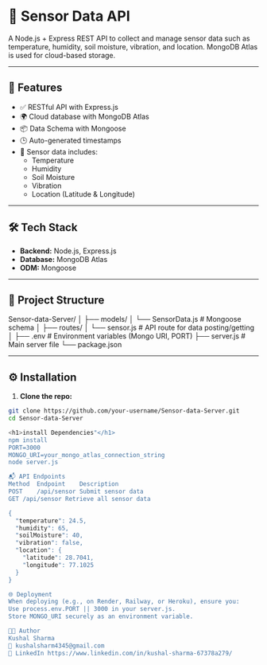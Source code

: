 # 🌱 Sensor Data API

A Node.js + Express REST API to collect and manage sensor data such as temperature, humidity, soil moisture, vibration, and location. MongoDB Atlas is used for cloud-based storage.

---

## 🚀 Features

- ✅ RESTful API with Express.js
- 🌍 Cloud database with MongoDB Atlas
- 📦 Data Schema with Mongoose
- 🕒 Auto-generated timestamps
- 📡 Sensor data includes:
  - Temperature
  - Humidity
  - Soil Moisture
  - Vibration
  - Location (Latitude & Longitude)

---

## 🛠️ Tech Stack

- **Backend:** Node.js, Express.js
- **Database:** MongoDB Atlas
- **ODM:** Mongoose

---

## 📁 Project Structure

Sensor-data-Server/
│
├── models/
│ └── SensorData.js # Mongoose schema
│
├── routes/
│ └── sensor.js # API route for data posting/getting
│
├── .env # Environment variables (Mongo URI, PORT)
├── server.js # Main server file
└── package.json

---

## ⚙️ Installation

1. **Clone the repo:**

```bash
git clone https://github.com/your-username/Sensor-data-Server.git
cd Sensor-data-Server

<h1>install Dependencies"</h1>
npm install
PORT=3000
MONGO_URI=your_mongo_atlas_connection_string
node server.js

📬 API Endpoints
Method	Endpoint	Description
POST	/api/sensor	Submit sensor data
GET	/api/sensor	Retrieve all sensor data

{
  "temperature": 24.5,
  "humidity": 65,
  "soilMoisture": 40,
  "vibration": false,
  "location": {
    "latitude": 28.7041,
    "longitude": 77.1025
  }
}

🌐 Deployment
When deploying (e.g., on Render, Railway, or Heroku), ensure you:
Use process.env.PORT || 3000 in your server.js.
Store MONGO_URI securely as an environment variable.

👨‍💻 Author
Kushal Sharma
📧 kushalsharm4345@gmail.com
🔗 LinkedIn https://www.linkedin.com/in/kushal-sharma-67378a279/




